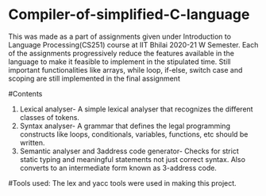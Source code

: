 # Compiler-of-simplified-C-language

This was made as a part of assignments given under Introduction to Language Processing(CS251) course at IIT Bhilai 2020-21 W Semester. Each of the assignments progressively reduce the features available in the language to make it feasible to implement in the stipulated time. Still important functionalities like arrays, while loop, if-else, switch case and scoping are still implemented in the final assignment

#Contents
1. Lexical analyser- A simple lexical analyser that recognizes the different classes of tokens.
2. Syntax analyser- A grammar that defines the legal programming constructs like loops, conditionals, variables, functions, etc should be written.
3. Semantic analyser and 3address code generator- Checks for strict static typing and meaningful statements not just correct syntax. Also converts to an intermediate form known as 3-address code.

#Tools used: The lex and yacc tools were used in making this project.
